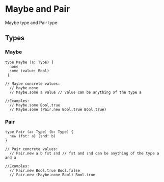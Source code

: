 # Maybe and Pair

Maybe type and Pair type

## Types

### Maybe

```Rust,ignore
type Maybe (a: Type) { 
  none 
  some (value: Bool)
 }
  
// Maybe concrete values:
  // Maybe.none
  // Maybe.some a value // value can be anything of the type a

//Examples:
  // Maybe.some Bool.true
  // Maybe.some (Pair.new Bool.true Bool.true)
```

### Pair

```Rust,ignore
type Pair (a: Type) (b: Type) {
  new (fst: a) (snd: b)
}

// Pair concrete values:
  // Pair.new a b fst snd // fst and snd can be anything of the type a and a
  
//Examples:
  // Pair.new Bool.true Bool.false
  // Pair.new (Maybe.none Bool) Bool.true
```
